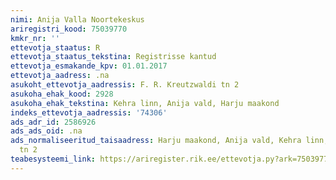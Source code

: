 ```yaml
---
nimi: Anija Valla Noortekeskus
ariregistri_kood: 75039770
kmkr_nr: ''
ettevotja_staatus: R
ettevotja_staatus_tekstina: Registrisse kantud
ettevotja_esmakande_kpv: 01.01.2017
ettevotja_aadress: .na
asukoht_ettevotja_aadressis: F. R. Kreutzwaldi tn 2
asukoha_ehak_kood: 2928
asukoha_ehak_tekstina: Kehra linn, Anija vald, Harju maakond
indeks_ettevotja_aadressis: '74306'
ads_adr_id: 2586926
ads_ads_oid: .na
ads_normaliseeritud_taisaadress: Harju maakond, Anija vald, Kehra linn, F. R. Kreutzwaldi
  tn 2
teabesysteemi_link: https://ariregister.rik.ee/ettevotja.py?ark=75039770&ref=rekvisiidid
---
```

